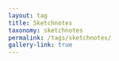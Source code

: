 ```yaml
---
layout: tag
title: Sketchnotes
taxonomy: sketchnotes
permalink: /tags/sketchnotes/
gallery-link: true
---
```

